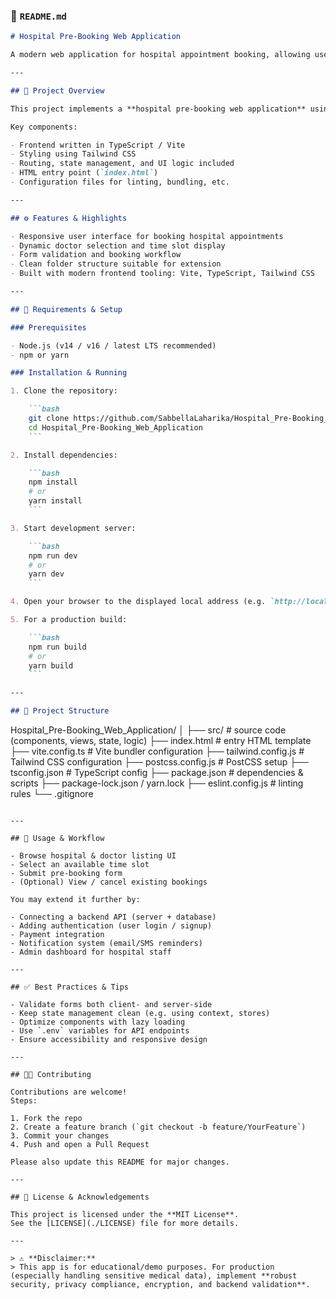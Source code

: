 
### 📄 `README.md`

````markdown
# Hospital Pre-Booking Web Application

A modern web application for hospital appointment booking, allowing users to select hospitals, doctors, time slots, and make pre-bookings.

---

## 🏥 Project Overview

This project implements a **hospital pre-booking web application** using a web frontend (TypeScript, Vite, Tailwind CSS, etc.). Patients can browse hospitals/doctors, book appointment slots in advance, and manage bookings.

Key components:

- Frontend written in TypeScript / Vite  
- Styling using Tailwind CSS  
- Routing, state management, and UI logic included  
- HTML entry point (`index.html`)  
- Configuration files for linting, bundling, etc.

---

## ⚙️ Features & Highlights

- Responsive user interface for booking hospital appointments  
- Dynamic doctor selection and time slot display  
- Form validation and booking workflow  
- Clean folder structure suitable for extension  
- Built with modern frontend tooling: Vite, TypeScript, Tailwind CSS  

---

## 🧪 Requirements & Setup

### Prerequisites

- Node.js (v14 / v16 / latest LTS recommended)  
- npm or yarn

### Installation & Running

1. Clone the repository:

    ```bash
    git clone https://github.com/SabbellaLaharika/Hospital_Pre-Booking_Web_Application.git
    cd Hospital_Pre-Booking_Web_Application
    ```

2. Install dependencies:

    ```bash
    npm install
    # or
    yarn install
    ```

3. Start development server:

    ```bash
    npm run dev
    # or
    yarn dev
    ```

4. Open your browser to the displayed local address (e.g. `http://localhost:3000`) to see the app in action.

5. For a production build:

    ```bash
    npm run build
    # or
    yarn build
    ```

---

## 📂 Project Structure

````

Hospital_Pre-Booking_Web_Application/
│
├── src/                # source code (components, views, state, logic)
├── index.html          # entry HTML template
├── vite.config.ts      # Vite bundler configuration
├── tailwind.config.js  # Tailwind CSS configuration
├── postcss.config.js   # PostCSS setup
├── tsconfig.json       # TypeScript config
├── package.json        # dependencies & scripts
├── package-lock.json / yarn.lock
├── eslint.config.js    # linting rules
└── .gitignore

```

---

## 🚀 Usage & Workflow

- Browse hospital & doctor listing UI  
- Select an available time slot  
- Submit pre-booking form  
- (Optional) View / cancel existing bookings  

You may extend it further by:

- Connecting a backend API (server + database)  
- Adding authentication (user login / signup)  
- Payment integration  
- Notification system (email/SMS reminders)  
- Admin dashboard for hospital staff  

---

## ✅ Best Practices & Tips

- Validate forms both client- and server-side  
- Keep state management clean (e.g. using context, stores)  
- Optimize components with lazy loading  
- Use `.env` variables for API endpoints  
- Ensure accessibility and responsive design  

---

## 🧑‍💻 Contributing

Contributions are welcome!  
Steps:  

1. Fork the repo  
2. Create a feature branch (`git checkout -b feature/YourFeature`)  
3. Commit your changes  
4. Push and open a Pull Request  

Please also update this README for major changes.

---

## 📄 License & Acknowledgements

This project is licensed under the **MIT License**.  
See the [LICENSE](./LICENSE) file for more details.  

---

> ⚠️ **Disclaimer:**  
> This app is for educational/demo purposes. For production (especially handling sensitive medical data), implement **robust security, privacy compliance, encryption, and backend validation**.

```
